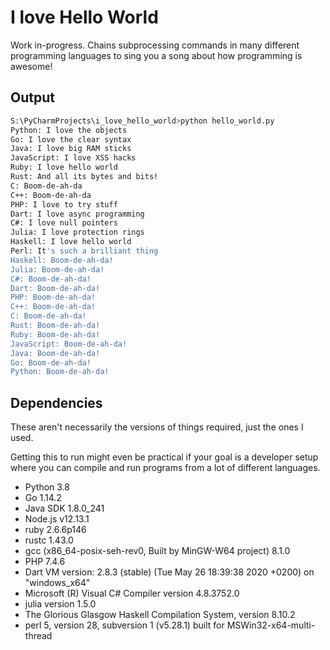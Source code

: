 # I love Hello World

Work in-progress. Chains subprocessing commands in many different programming languages
to sing you a song about how programming is awesome!

## Output
```bash
S:\PyCharmProjects\i_love_hello_world>python hello_world.py
Python: I love the objects
Go: I love the clear syntax
Java: I love big RAM sticks
JavaScript: I love XSS hacks
Ruby: I love hello world
Rust: And all its bytes and bits!
C: Boom-de-ah-da
C++: Boom-de-ah-da
PHP: I love to try stuff
Dart: I love async programming
C#: I love null pointers
Julia: I love protection rings
Haskell: I love hello world
Perl: It's such a brilliant thing
Haskell: Boom-de-ah-da!
Julia: Boom-de-ah-da!
C#: Boom-de-ah-da!
Dart: Boom-de-ah-da!
PHP: Boom-de-ah-da!
C++: Boom-de-ah-da!
C: Boom-de-ah-da!
Rust: Boom-de-ah-da!
Ruby: Boom-de-ah-da!
JavaScript: Boom-de-ah-da!
Java: Boom-de-ah-da!
Go: Boom-de-ah-da!
Python: Boom-de-ah-da!
```

## Dependencies
These aren't necessarily the versions of things required, just the ones I used.

Getting this to run might even be practical if your goal is a developer setup where
you can compile and run programs from a lot of different languages.

- Python 3.8
- Go 1.14.2
- Java SDK 1.8.0_241
- Node.js v12.13.1
- ruby 2.6.6p146
- rustc 1.43.0
- gcc (x86_64-posix-seh-rev0, Built by MinGW-W64 project) 8.1.0
- PHP 7.4.6
- Dart VM version: 2.8.3 (stable) (Tue May 26 18:39:38 2020 +0200) on "windows_x64"
- Microsoft (R) Visual C# Compiler version 4.8.3752.0
- julia version 1.5.0
- The Glorious Glasgow Haskell Compilation System, version 8.10.2
- perl 5, version 28, subversion 1 (v5.28.1) built for MSWin32-x64-multi-thread
